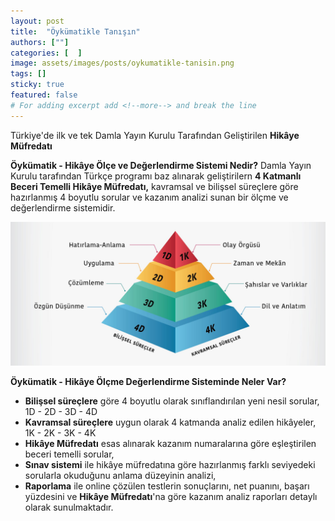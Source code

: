 ```yaml
---
layout: post
title:  "Öykümatikle Tanışın"
authors: [""]
categories: [  ]
image: assets/images/posts/oykumatikle-tanisin.png
tags: []
sticky: true
featured: false
# For adding excerpt add <!--more--> and break the line
---
```

Türkiye'de ilk ve tek Damla Yayın Kurulu Tarafından Geliştirilen **Hikâye Müfredatı**

**Öykümatik - Hikâye Ölçe ve Değerlendirme Sistemi Nedir?**
Damla Yayın Kurulu tarafından Türkçe programı baz alınarak geliştirilern **4 Katmanlı Beceri Temelli Hikâye Müfredatı,** kavramsal ve bilişsel süreçlere göre hazırlanmış 4 boyutlu sorular ve kazanım analizi sunan bir ölçme ve değerlendirme sistemidir.
<!--more-->
<img src="/assets/images/posts/oykumatik-surecleri.jpg" alt="">

**Öykümatik - Hikâye Ölçme Değerlendirme Sisteminde Neler Var?**

- **Bilişsel süreçlere** göre 4 boyutlu olarak sınıflandırılan yeni nesil sorular, <br>
    1D - 2D - 3D - 4D
- **Kavramsal süreçlere** uygun olarak 4 katmanda analiz edilen hikâyeler, <br>
    1K - 2K - 3K - 4K
- **Hikâye Müfredatı** esas alınarak kazanım numaralarına göre eşleştirilen beceri temelli sorular,
- **Sınav sistemi** ile hikâye müfredatına göre hazırlanmış farklı seviyedeki sorularla okuduğunu anlama düzeyinin analizi,
- **Raporlama** ile online çözülen testlerin sonuçlarını, net puanını, başarı yüzdesini ve **Hikâye Müfredatı**'na göre kazanım analiz raporları
detaylı olarak sunulmaktadır.